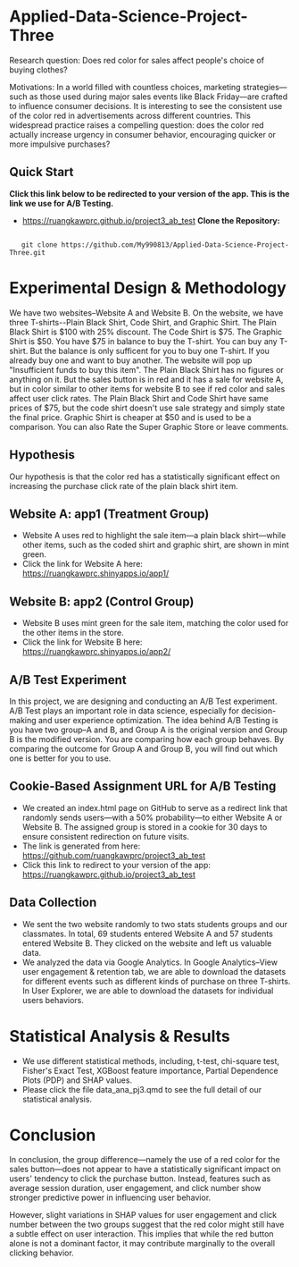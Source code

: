 # Applied-Data-Science-Project-Three
Research question: Does red color for sales affect people's choice of buying clothes?

Motivations: In a world filled with countless choices, marketing strategies—such as those used during major sales events like Black Friday—are crafted to influence consumer decisions. It is interesting to see the consistent use of the color red in advertisements across different countries. This widespread practice raises a compelling question: does the color red actually increase urgency in consumer behavior, encouraging quicker or more impulsive purchases?
## Quick Start
**Click this link below to be redirected to your version of the app. This is the link we use for A/B Testing.**
- https://ruangkawprc.github.io/project3_ab_test
**Clone the Repository:**
```

   git clone https://github.com/My990813/Applied-Data-Science-Project-Three.git
```
# Experimental Design & Methodology

We have two websites–Website A and Website B. On the website, we have three T-shirts--Plain Black Shirt, Code Shirt, and Graphic Shirt. The Plain Black Shirt is $100 with 25% discount. The Code Shirt is $75. The Graphic Shirt is $50. You have $75 in balance to buy the T-shirt. You can buy any T-shirt. But the balance is only sufficent for you to buy one T-shirt. If you already buy one and want to buy another. The website will pop up "Insufficient funds to buy this item". The Plain Black Shirt has no figures or anything on it. But the sales button is in red and it has a sale for website A, but in color similar to other items for website B to see if red color and sales affect user click rates. The Plain Black Shirt and Code Shirt have same prices of $75, but the code shirt doesn't use sale strategy and simply state the final price. Graphic Shirt is cheaper at $50 and is used to be a comparison. You can also Rate the Super Graphic Store or leave comments.

## Hypothesis
Our hypothesis is that the color red has a statistically significant effect on increasing the purchase click rate of the plain black shirt item.

## Website A: app1 (Treatment Group)
- Website A uses red to highlight the sale item—a plain black shirt—while other items, such as the coded shirt and graphic shirt, are shown in mint green. 
- Click the link for Website A here: https://ruangkawprc.shinyapps.io/app1/

## Website B: app2 (Control Group)
- Website B uses mint green for the sale item, matching the color used for the other items in the store.
- Click the link for Website B here: https://ruangkawprc.shinyapps.io/app2/

## A/B Test Experiment
In this project, we are designing and conducting an A/B Test experiment. A/B Test plays an important role in data science, especially for decision-making and user experience optimization. The idea behind A/B Testing is you have two group–A and B, and Group A is the original version and Group B is the modified version. You are comparing how each group behaves. By comparing the outcome for Group A and Group B, you will find out which one is better for you to use.

## Cookie-Based Assignment URL for A/B Testing
- We created an index.html page on GitHub to serve as a redirect link that randomly sends users—with a 50% probability—to either Website A or Website B. The assigned group is stored in a cookie for 30 days to ensure consistent redirection on future visits.
- The link is generated from here: https://github.com/ruangkawprc/project3_ab_test
- Click this link to redirect to your version of the app: https://ruangkawprc.github.io/project3_ab_test

## Data Collection
- We sent the two website randomly to two stats students groups and our classmates. In total, 69 students entered Website A and 57 students entered Website B. They clicked on the website and left us valuable data.
- We analyzed the data via Google Analytics. In Google Analytics–View user engagement & retention tab, we are able to download the datasets for different events such as different kinds of purchase on three T-shirts. In User Explorer, we are able to download the datasets for individual users behaviors.

# Statistical Analysis & Results
- We use different statistical methods, including, t-test, chi-square test, Fisher's Exact Test, XGBoost feature importance, Partial Dependence Plots (PDP) and SHAP values.
- Please click the file data_ana_pj3.qmd to see the full detail of our statistical analysis.

# Conclusion
In conclusion, the group difference—namely the use of a red color for the sales button—does not appear to have a statistically significant impact on users' tendency to click the purchase button. Instead, features such as average session duration, user engagement, and click number show stronger predictive power in influencing user behavior.

However, slight variations in SHAP values for user engagement and click number between the two groups suggest that the red color might still have a subtle effect on user interaction. This implies that while the red button alone is not a dominant factor, it may contribute marginally to the overall clicking behavior.
